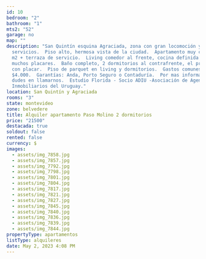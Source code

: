 ```yaml
---
id: 10
bedroom: "2"
bathroom: "1"
mts2: "52"
garage: no
map: ""
description: "San Quintín esquina Agraciada, zona con gran locomoción y
  servicios.  Piso alto, hermosa vista de la ciudad.  Apartamento muy cómodo, 50
  m2 + terraza de servicio.  Living comedor al frente, cocina definida con
  muchos placares.  Baño completo, 2 dormitorios al contrafrente, el principal
  con placar.  Piso de parquet en living y dormitorios.  Gastos comunes:
  $4.000.  Garantías: Anda, Porto Seguro o Contaduría.  Por mas información no
  dudes en llamarnos.  Estudio Florida - Socio ADIU -Asociación de Agentes
  Inmobiliarios del Uruguay."
location: San Quintín y Agraciada
rooms: "3"
state: montevideo
zone: belvedere
title: Alquiler apartamento Paso Molino 2 dormitorios
price: "21500"
destacada: true
soldout: false
rented: false
currency: $
images:
  - assets/img_7858.jpg
  - assets/img_7857.jpg
  - assets/img_7792.jpg
  - assets/img_7798.jpg
  - assets/img_7801.jpg
  - assets/img_7804.jpg
  - assets/img_7817.jpg
  - assets/img_7821.jpg
  - assets/img_7827.jpg
  - assets/img_7845.jpg
  - assets/img_7840.jpg
  - assets/img_7836.jpg
  - assets/img_7839.jpg
  - assets/img_7844.jpg
propertyType: apartamentos
listType: alquileres
date: May 2, 2023 4:08 PM
---
```

